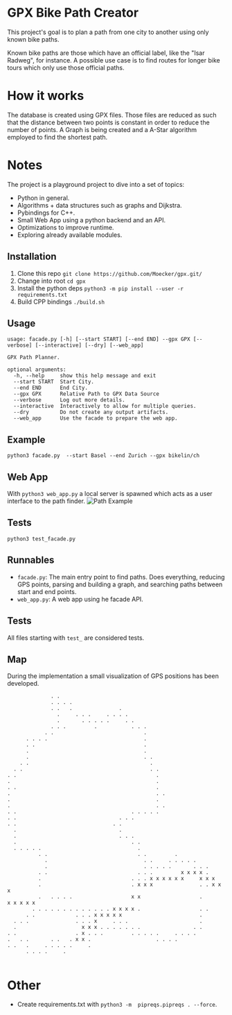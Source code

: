 # GPX Bike Path Creator
This project's goal is to plan a path from one city to another using only known bike paths.

Known bike paths are those which have an official label, like the "Isar Radweg", for instance.
A possible use case is to find routes for longer bike tours which only use those official paths.

# How it works
The database is created using GPX files. Those files are reduced as such that the distance between two points is constant in order to reduce the number of points. A Graph is being created and a A-Star algorithm employed to find the shortest path.

# Notes
The project is a playground project to dive into a set of topics:
* Python in general.
* Algorithms + data structures such as graphs and Dijkstra.
* Pybindings for C++.
* Small Web App using a python backend and an API.
* Optimizations to improve runtime.
* Exploring already available modules.

## Installation
1. Clone this repo `git clone https://github.com/Moecker/gpx.git/`
2. Change into root `cd gpx`
3. Install the python deps `python3 -m pip install --user -r requirements.txt`
4. Build CPP bindings `./build.sh`

## Usage
```
usage: facade.py [-h] [--start START] [--end END] --gpx GPX [--verbose] [--interactive] [--dry] [--web_app]

GPX Path Planner.

optional arguments:
  -h, --help     show this help message and exit
  --start START  Start City.
  --end END      End City.
  --gpx GPX      Relative Path to GPX Data Source
  --verbose      Log out more details.
  --interactive  Interactively to allow for multiple queries.
  --dry          Do not create any output artifacts.
  --web_app      Use the facade to prepare the web app.
```

## Example
```
python3 facade.py  --start Basel --end Zurich --gpx bikelin/ch
```

## Web App
With `python3 web_app.py` a local server is spawned which acts as a user interface to the path finder.
![Path Example](img/web.png)

## Tests
```
python3 test_facade.py
```

## Runnables
* `facade.py`: The main entry point to find paths. Does everything, reducing GPS points, parsing and building a graph, and searching paths between start and end points.
* `web_app.py`: A web app using he facade API.

## Tests
All files starting with `test_` are considered tests.

## Map
During the implementation a small visualization of GPS positions has been developed.
```
              . .
              . . . .
              . .   .               .
                .     . . .     . . . .
                .       . . . . .     . .
              . . .         .           . . .
            . .                             .
      . . . .                               .
      . .                                   .
      .                                     .
      .                                     . .
    . .                                       .
  . .                                         . .
. .                                             .
.                                               .
. .                                             .
.                                               . .
.                                               .
.                                               . .
. .                                     . . . . .
. .                                 . . .
. .                               . .
  .                                 .
  .                                 . . .
  .                                     . .
  . . . . .                               .
          . .                             . .         .
            .                               . .     . . . . .
            .                               . . . . .       . . .
          . .                             . . .         x x x x .
          .                             . . . x x x x x x     x x x
          .                             . x x x               . . x x x
          .   . . . .                   x x                   .       x x x x x
        . . . . . . . . . . . . . x x x x .                   . .
      . .             . . . x x x x x                         .
  . . .               . . . x     . . .                       .
  .                     x x x . . . . . . .                 . .
. .                   . x . . .         . . . . .     . . . .
.   . .       . .   . x x .                     . . . .
. .   .     . . . . .     .
      . . . .     .


```

# Other
* Create requirements.txt with `python3 -m  pipreqs.pipreqs . --force`.
